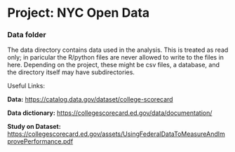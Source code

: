 # Project: NYC Open Data
### Data folder

The data directory contains data used in the analysis. This is treated as read only; in paricular the R/python files are never allowed to write to the files in here. Depending on the project, these might be csv files, a database, and the directory itself may have subdirectories.

Useful Links:

**Data:** https://catalog.data.gov/dataset/college-scorecard

**Data dictionary:** https://collegescorecard.ed.gov/data/documentation/

**Study on Dataset:** https://collegescorecard.ed.gov/assets/UsingFederalDataToMeasureAndImprovePerformance.pdf